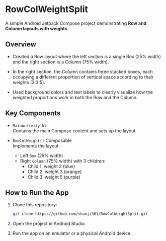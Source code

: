 # RowColWeightSplit

A simple Android Jetpack Compose project demonstrating **Row and Column layouts with weights**.

## Overview

- Created a Row layout where the left section is a single Box (25% width) and the right section is a Column (75% width).

- In the right section, the Column contains three stacked boxes, each occupying a different proportion of vertical space according to their weights (2:3:5).

- Used background colors and text labels to clearly visualize how the weighted proportions work in both the Row and the Column.

## Key Components

- `MainActivity.kt`  
  Contains the main Compose content and sets up the layout.
  
- `RowColWeight()` Composable  
  Implements the layout:
  - Left `Box` (25% width)
  - Right `Column` (75% width) with 3 children:
    - Child 1: weight 2 (blue)
    - Child 2: weight 3 (orange)
    - Child 3: weight 5 (purple)


## How to Run the App

1. Clone this repository:
   ```bash
   git clone https://github.com/shanji361/RowColWeightSplit.git
   ```

2. Open the project in Android Studio.

3. Run the app on an emulator or a physical Android device.   
